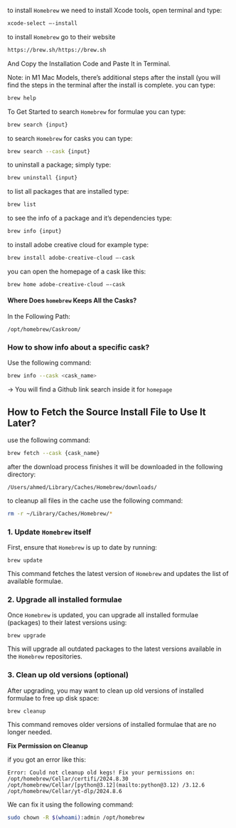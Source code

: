 to install `Homebrew` we need to install Xcode tools, open terminal and type: 

```zsh
xcode-select —-install
```

to install `Homebrew` go to their website 

```zsh
https://brew.sh/https://brew.sh
```

And Copy the Installation Code and Paste It in Terminal. 

Note: in M1 Mac Models, there’s additional steps after the install (you will find the steps in the terminal after the install is complete. 
you can type: 

```zsh
brew help
```

To Get Started 
to search `Homebrew` for formulae you can type: 

```zsh
brew search {input}
```

to search `Homebrew` for casks you can type: 

```zsh
brew search --cask {input}
```

to uninstall a package; simply type: 

```zsh
brew uninstall {input}
```

to list all packages that are installed type: 

```zsh
brew list
```

to see the info of a package and it’s dependencies type: 

```zsh
brew info {input}
```

to install adobe creative cloud for example type: 

```zsh
brew install adobe-creative-cloud —-cask
```

you can open the homepage of a cask like this: 

```zsh
brew home adobe-creative-cloud —-cask
```

#### Where Does `homebrew` Keeps All the Casks? 

In the Following Path: 

```plain
/opt/homebrew/Caskroom/
```


### How to show info about a specific cask?

Use the following command: 

```sh
brew info --cask <cask_name>
```

→ You will find a Github link search inside it for `homepage`

## How to Fetch the Source Install File to Use It Later?

use the following command: 

```zsh
brew fetch --cask {cask_name}
```

after the download process finishes it will be downloaded in the following directory: 

```
/Users/ahmed/Library/Caches/Homebrew/downloads/
```

to cleanup all files in the cache use the following command: 

```zsh
rm -r ~/Library/Caches/Homebrew/*
```

### 1. **Update `Homebrew` itself**

First, ensure that `Homebrew` is up to date by running:

```
brew update
```

This command fetches the latest version of `Homebrew` and updates the list of available formulae.

### 2. **Upgrade all installed formulae**

Once `Homebrew` is updated, you can upgrade all installed formulae (packages) to their latest versions using:

```
brew upgrade
```

This will upgrade all outdated packages to the latest versions available in the `Homebrew` repositories.

### 3. **Clean up old versions (optional)**

After upgrading, you may want to clean up old versions of installed formulae to free up disk space:

```
brew cleanup
```

This command removes older versions of installed formulae that are no longer needed.

**Fix Permission on Cleanup**

if you got an error like this: 

```
Error: Could not cleanup old kegs! Fix your permissions on: /opt/homebrew/Cellar/certifi/2024.8.30 /opt/homebrew/Cellar/[python@3.12](mailto:python@3.12) /3.12.6 /opt/homebrew/Cellar/yt-dlp/2024.8.6
```

We can fix it using the following command: 

```sh
sudo chown -R $(whoami):admin /opt/homebrew
```


